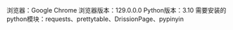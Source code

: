 浏览器：Google Chrome
浏览器版本：129.0.0.0
Python版本：3.10
需要安装的python模块：requests、prettytable、DrissionPage、pypinyin
